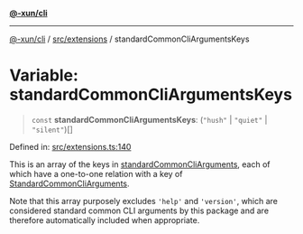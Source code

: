 [**@-xun/cli**](../../../README.md)

***

[@-xun/cli](../../../README.md) / [src/extensions](../README.md) / standardCommonCliArgumentsKeys

# Variable: standardCommonCliArgumentsKeys

> `const` **standardCommonCliArgumentsKeys**: (`"hush"` \| `"quiet"` \| `"silent"`)[]

Defined in: [src/extensions.ts:140](https://github.com/Xunnamius/cli-utils/blob/3e95f8ce42185c7633feda8038393f1d5d6e79dd/src/extensions.ts#L140)

This is an array of the keys in [standardCommonCliArguments](standardCommonCliArguments.md), each of
which have a one-to-one relation with a key of
[StandardCommonCliArguments](../type-aliases/StandardCommonCliArguments.md).

Note that this array purposely excludes `'help'` and `'version'`, which are
considered standard common CLI arguments by this package and are therefore
automatically included when appropriate.
